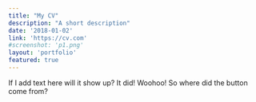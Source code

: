 ```yaml
---
title: "My CV"
description: "A short description"
date: '2018-01-02'
link: 'https://cv.com'
#screenshot: 'p1.png'
layout: 'portfolio'
featured: true
---
```

If I add text here will it show up?
It did! Woohoo! So where did the button come from?